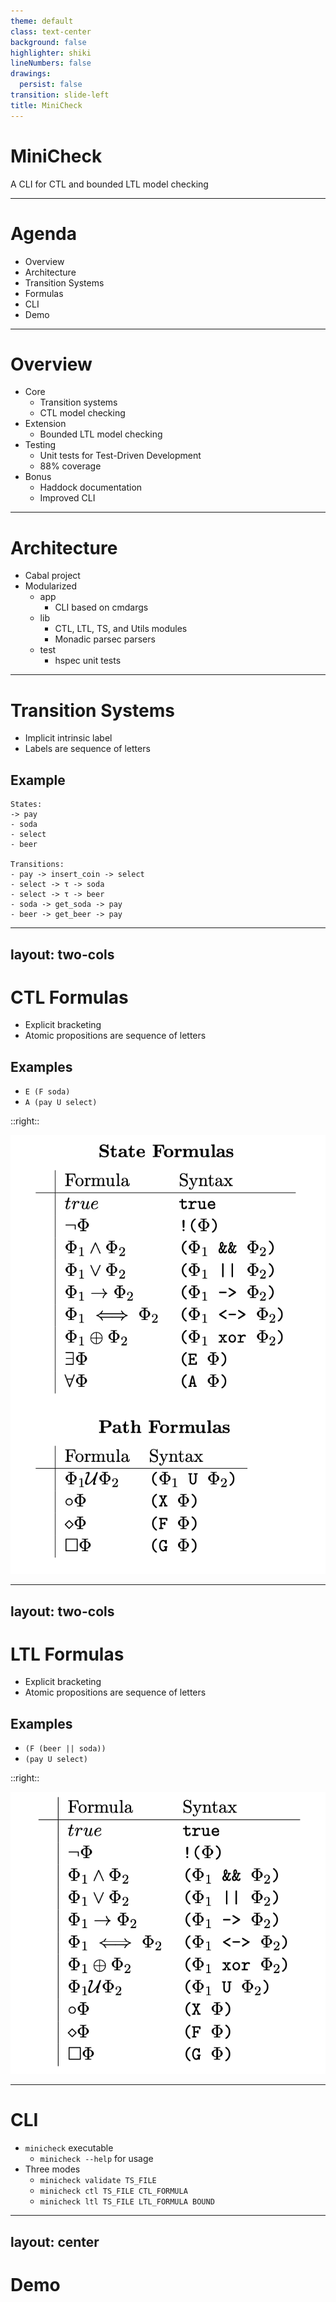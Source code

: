 ```yaml
---
theme: default
class: text-center
background: false
highlighter: shiki
lineNumbers: false
drawings:
  persist: false
transition: slide-left
title: MiniCheck
---
```


# MiniCheck

A CLI for CTL and bounded LTL model checking

---

# Agenda

- Overview
- Architecture
- Transition Systems
- Formulas
- CLI
- Demo

---

# Overview

- Core
  - Transition systems
  - CTL model checking
- Extension
  - Bounded LTL model checking
- Testing
  - Unit tests for Test-Driven Development
  - 88% coverage
- Bonus
  - Haddock documentation
  - Improved CLI

---

# Architecture

- Cabal project
- Modularized
  - app
    - CLI based on cmdargs
  - lib
    - CTL, LTL, TS, and Utils modules
    - Monadic parsec parsers
  - test
    - hspec unit tests

---

# Transition Systems

- Implicit intrinsic label
- Labels are sequence of letters

## Example

```text
States:
-> pay
- soda
- select
- beer

Transitions:
- pay -> insert_coin -> select
- select -> τ -> soda
- select -> τ -> beer
- soda -> get_soda -> pay
- beer -> get_beer -> pay
```

---
layout: two-cols
---

# CTL Formulas

- Explicit bracketing
- Atomic propositions are sequence of letters

## Examples

- `E (F soda)`
- `A (pay U select)`

::right::

<img src="img/ctl.png" class="h-120 ml-18" />

---
layout: two-cols
---

# LTL Formulas

- Explicit bracketing
- Atomic propositions are sequence of letters

## Examples

- `(F (beer || soda))`
- `(pay U select)`

::right::

<img src="img/ltl.png" class="h-80 ml-12" />

---

# CLI

- `minicheck` executable
  - `minicheck --help` for usage
- Three modes
  - `minicheck validate TS_FILE`
  - `minicheck ctl TS_FILE CTL_FORMULA`
  - `minicheck ltl TS_FILE LTL_FORMULA BOUND`

---

## layout: center

# Demo
